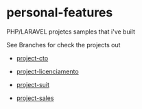 # personal-features
PHP/LARAVEL projetcs samples that i've built

See Branches for check the projects out

- <a href='https://github.com/ThiagoMotaIta/personal-features/tree/project-cto'>project-cto</a>

- <a href='https://github.com/ThiagoMotaIta/personal-features/tree/project-licenciamento'>project-licenciamento</a>

- <a href='https://github.com/ThiagoMotaIta/personal-features/tree/project-suit'>project-suit</a>

- <a href='https://github.com/ThiagoMotaIta/personal-features/tree/project-sales'>project-sales</a>
